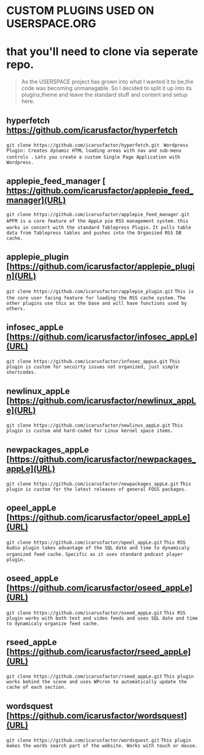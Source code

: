 # CUSTOM PLUGINS USED ON USERSPACE.ORG
# that you'll need to clone via seperate repo. 

> As the USERSPACE project has grown into what I wanted it to be,the code was becoming unmanagable.
> So I decided to split it up into its plugins,theme and leave the standard stuff and content and setup here.


## hyperfetch [ https://github.com/icarusfactor/hyperfetch ](URL)
``` git clone https://github.com/icarusfactor/hyperfetch.git ```
``` Wordpress Plugin: Creates dynamic HTML loading areas with nav and sub-menu controls .```
``` Lets you create a custom Single Page Application with Wordpress. ```


## applepie_feed_manager [ https://github.com/icarusfactor/applepie_feed_manager](URL)
``` git clone https://github.com/icarusfactor/applepie_feed_manager.git ```
``` APFM is a core feature of the AppLe pie RSS management system. ```
``` this works in concert with the standard Tablepress Plugin. ```
``` It pulls table data from Tablepress tables and pushes into the Organized RSS DB cache. ```


## applepie_plugin [https://github.com/icarusfactor/applepie_plugin](URL)
``` git clone https://github.com/icarusfactor/applepie_plugin.git ```
``` This is the core user facing feature for loading the RSS cache system. ```
``` The other plugins use this as the base and will have functions used by others. ```


## infosec_appLe [https://github.com/icarusfactor/infosec_appLe](URL)
``` git clone https://github.com/icarusfactor/infosec_appLe.git ```
``` This plugin is custom for secuirty issues not organized, just simple shortcodes. ```

## newlinux_appLe [https://github.com/icarusfactor/newlinux_appLe](URL)
``` git clone https://github.com/icarusfactor/newlinux_appLe.git ```
``` This plugin is custom and hard-coded for Linux kernel space items. ```

## newpackages_appLe [https://github.com/icarusfactor/newpackages_appLe](URL)
``` git clone https://github.com/icarusfactor/newpackages_appLe.git ```
``` This plugin is custom for the latest releases of general FOSS packages. ```

## opeel_appLe [https://github.com/icarusfactor/opeel_appLe](URL)
``` git clone https://github.com/icarusfactor/opeel_appLe.git ```
``` This RSS Audio plugin takes advantage of the SQL date and time to dynamicaly organized feed cache. ```
``` Specific as it uses standard podcast player plugin. ```

## oseed_appLe [https://github.com/icarusfactor/oseed_appLe](URL)
``` git clone https://github.com/icarusfactor/oseed_appLe.git ```
``` This RSS plugin works with both text and video feeds and uses SQL date and time to dynamicaly organize feed cache. ```

## rseed_appLe [https://github.com/icarusfactor/rseed_appLe](URL)
``` git clone https://github.com/icarusfactor/rseed_appLe.git ```
``` This plugin works behind the scene and uses WPcron to automatically update the cache of each section. ```

## wordsquest [https://github.com/icarusfactor/wordsquest](URL)
``` git clone https://github.com/icarusfactor/wordsquest.git ```
``` This plugin makes the words search part of the website. Works with touch or mouse.  ```


